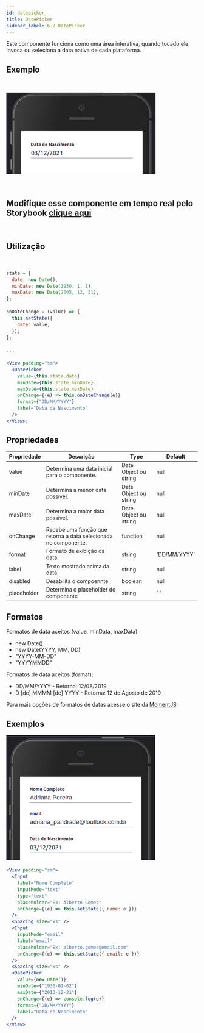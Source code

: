```yaml
---
id: datepicker
title: DatePicker
sidebar_label: 6.7 DatePicker
---
```


Este componente funciona como uma área interativa, quando tocado ele invoca ou seleciona a data nativa de cada plataforma.

## Exemplo

<br>

![DatePicker](assets/images_components/v2.17.0/datepicker_ex1.png)

<br>

## Modifique esse componente em tempo real pelo Storybook [clique aqui](https://ame-miniapp-components.calindra.com.br/storybook/?path=/story/intera%C3%A7%C3%B5es-datepicker--basic)

<br>

## Utilização

<br>

```jsx harmony
state = {
  date: new Date(),
  minDate: new Date(1930, 1, 1),
  maxDate: new Date(2005, 12, 31),
};

onDateChange = (value) => {
  this.setState({
    date: value,
  });
};

...

<View padding="sm">
  <DatePicker
    value={this.state.date}
    minDate={this.state.minDate}
    maxDate={this.state.maxDate}
    onChange={(e) => this.onDateChange(e)}
    format={"DD/MM/YYYY"}
    label="Data de Nascimento"
  />
</View>;
```

## Propriedades

| Propriedade | Descrição                                                       | Type                  | Default      |
|-------------|-----------------------------------------------------------------|-----------------------|--------------|
| value       | Determina uma data inicial para o componente.                   | Date Object ou string | null         |
| minDate     | Determina a menor data possível.                                | Date Object ou string | null         |
| maxDate     | Determina a maior data possível.                                | Date Object ou string | null         |
| onChange    | Recebe uma função que retorna a data selecionada no componente. | function              | null         |
| format      | Formato de exibição da data.                                    | string                | 'DD/MM/YYYY' |
| label       | Texto mostrado acima da data.                                   | string                | null         |
| disabled    | Desabilita o compoennte                                         | boolean               | null         |
| placeholder | Determina o placeholder do componente                           | string                | ' '          |

## Formatos

Formatos de data aceitos (value, minData, maxData):

- new Date()
- new Date(YYYY, MM, DD)
- "YYYY-MM-DD"
- "YYYYMMDD"

Formatos de data aceitos (format):

- DD/MM/YYYY - Retorna: 12/08/2019
- D [de] MMMM [de] YYYY - Retorna: 12 de Agosto de 2019

Para mais opções de formatos de datas acesse o site da [MomentJS](https://momentjs.com/docs/#/displaying/format/)

## Exemplos

![DatePicekr_ex01](assets/images_components/v2.17.0/datepicker_ex2.png)

```jsx harmony
<View padding="sm">
  <Input
    label="Nome Completo"
    inputMode="text"
    type="text"
    placeholder="Ex: Alberto Gomes"
    onChange={(e) => this.setState({ name: e })}
  />
  <Spacing size="xs" />
  <Input
    inputMode="email"
    label="email"
    placeholder="Ex: alberto.gomes@email.com"
    onChange={(e) => this.setState({ email: e })}
  />
  <Spacing size="xs" />
  <DatePicker
    value={new Date()}
    minDate={"1930-01-02"}
    maxDate={"2013-12-31"}
    onChange={(e) => console.log(e)}
    format={"DD/MM/YYYY"}
    label="Data de Nascimento"
  />
</View>
```
